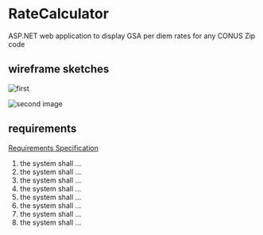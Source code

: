 # RateCalculator
ASP.NET web application to display GSA per diem rates for any CONUS Zip code


## wireframe sketches

![first](https://github.com/uid100/RateCalculator/blob/main/screen1.JPG)

![second image](https://github.com/uid100/RateCalculator/blob/main/screen2.JPG)


## requirements
[Requirements Specification](https://github.com/uid100/RateCalculator/blob/main/Requirements_Spec.md)


1. the system shall ...
2. the system shall ...
3. the system shall ...
  1. the system shall ...
  1. the system shall ...
1. the system shall ...
1. the system shall ...
1. the system shall ...
